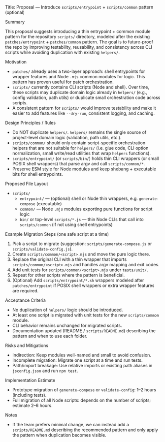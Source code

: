 Title: Proposal — Introduce `scripts/entrypoint` + `scripts/common` pattern (optional)

Summary

This proposal suggests introducing a thin entrypoint + common module pattern for the repository `scripts/` directory, modeled after the existing `patches/entrypoint` + `patches/common` pattern. The goal is to future-proof the repo by improving testability, reusability, and consistency across CLI scripts while avoiding duplication with existing `helpers/`.

Motivation

- `patches/` already uses a two-layer approach: shell entrypoints for wrapper features and Node `.mjs` common modules for logic. This pattern has proven useful for patch orchestration.
- `scripts/` currently contains CLI scripts (Node and shell). Over time, these scripts may duplicate domain logic already in `helpers/` (e.g., config validation, path utils) or duplicate small orchestration code across scripts.
- A consistent pattern for `scripts/` would improve testability and make it easier to add features like `--dry-run`, consistent logging, and caching.

Design Principles / Rules

- Do NOT duplicate `helpers/`. `helpers/` remains the single source of project-level domain logic (validation, path utils, etc.).
- `scripts/common/` should only contain script-specific orchestration helpers that are not suitable for `helpers/` (i.e. glue code, CLI option normalization, small write/read utilities that wrap `helpers` functions).
- `scripts/entrypoint/` (or `scripts/bin/`) holds thin CLI wrappers (or small POSIX shell wrappers) that parse argv and call `scripts/common/*`.
- Preserve ESM style for Node modules and keep shebang + executable bits for shell entrypoints.

Proposed File Layout

- `scripts/`
  - `entrypoint/` — (optional) shell or Node thin wrappers, e.g. `generate-compose` (executable)
  - `common/` — Node `.mjs` modules exporting pure functions for script logic
  - `bin/` or top-level `scripts/*.js` — thin Node CLIs that call into `scripts/common` (if not using shell entrypoints)

Example Migration Steps (one safe script at a time)

1. Pick a script to migrate (suggestion: `scripts/generate-compose.js` or `scripts/validate-config.js`).
2. Create `scripts/common/<script>.mjs` and move the pure logic there.
3. Replace the original CLI with a thin wrapper that imports `scripts/common/<script>.mjs` and handles argv mapping and exit codes.
4. Add unit tests for `scripts/common/<script>.mjs` under `tests/unit/`.
5. Repeat for other scripts where the pattern is beneficial.
6. (Optional) Add `scripts/entrypoint/*.sh` wrappers modeled after `patches/entrypoint` if POSIX shell wrappers or extra wrapper features are required.

Acceptance Criteria

- No duplication of `helpers/` logic should be introduced.
- At least one script is migrated with unit tests for the new `scripts/common` module.
- CLI behavior remains unchanged for migrated scripts.
- Documentation updated (README / `scripts/README.md`) describing the pattern and when to use each folder.

Risks and Mitigations

- Indirection: Keep modules well-named and small to avoid confusion.
- Incomplete migration: Migrate one script at a time and run tests.
- Path/import breakage: Use relative imports or existing path aliases in `jsconfig.json` and run `npm test`.

Implementation Estimate

- Prototype migration of `generate-compose` or `validate-config`: 1–2 hours (including tests).
- Full migration of all Node scripts: depends on the number of scripts; estimate 2–6 hours.

Notes

- If the team prefers minimal change, we can instead add a `scripts/README.md` describing the recommended pattern and only apply the pattern when duplication becomes visible.